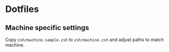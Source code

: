 # Dotfiles

## Machine specific settings
Copy `zsh/machine.sample.zsh` to `zsh/machine.zsh` and adjust paths to match
machine.

